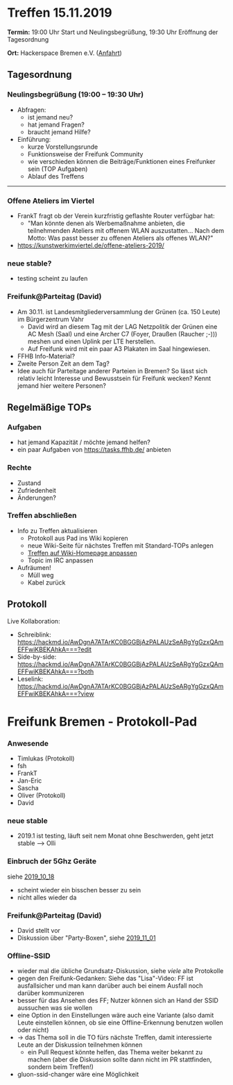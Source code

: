 # Treffen 15.11.2019

**Termin:** 19:00 Uhr Start und Neulingsbegrüßung, 19:30 Uhr Eröffnung der Tagesordnung

**Ort:** Hackerspace Bremen e.V. ([Anfahrt](https://www.hackerspace-bremen.de/anfahrt/))

## Tagesordnung
### Neulingsbegrüßung (19:00 – 19:30 Uhr)

- Abfragen:
    - ist jemand neu?
    - hat jemand Fragen?
    - braucht jemand Hilfe?
- Einführung:
    - kurze Vorstellungsrunde
    - Funktionsweise der Freifunk Community
    - wie verschieden können die Beiträge/Funktionen eines Freifunker sein (TOP Aufgaben)
    - Ablauf des Treffens

---

### Offene Ateliers im Viertel
- FrankT fragt ob der Verein kurzfristig geflashte Router verfügbar hat:
  - "Man könnte denen als Werbemaßnahme anbieten, die teilnehmenden Ateliers mit offenem WLAN auszustatten... Nach dem Motto: Was passt besser zu offenen Ateliers als offenes WLAN?"
- https://kunstwerkimviertel.de/offene-ateliers-2019/

### neue stable?
* testing scheint zu laufen

### Freifunk@Parteitag (David)
- Am 30.11. ist Landesmitgliederversammlung der Grünen (ca. 150 Leute) im Bürgerzentrum Vahr
  - David wird an diesem Tag mit der LAG Netzpolitik der Grünen eine AC Mesh (Saal) und eine Archer C7 (Foyer, Draußen (Raucher ;-))) meshen und einen Uplink per LTE herstellen.
  - Auf Freifunk wird mit ein paar A3 Plakaten im Saal hingewiesen.
- FFHB Info-Material?
- Zweite Person Zeit an dem Tag?
- Idee auch für Parteitage anderer Parteien in Bremen? So lässt sich relativ leicht Interesse und Bewusstsein für Freifunk wecken? Kennt jemand hier weitere Personen?

## Regelmäßige TOPs
### Aufgaben

- hat jemand Kapazität / möchte jemand helfen?
- ein paar Aufgaben von https://tasks.ffhb.de/ anbieten

### Rechte

- Zustand
- Zufriedenheit
- Änderungen?

### Treffen abschließen

- Info zu Treffen aktualisieren
  - Protokoll aus Pad ins Wiki kopieren
  - neue Wiki-Seite für nächstes Treffen mit Standard-TOPs anlegen
  - [Treffen auf Wiki-Homepage anpassen](https://wiki.bremen.freifunk.net/Home)
  - Topic im IRC anpassen
- Aufräumen!
  - Müll weg
  - Kabel zurück

## Protokoll

Live Kollaboration:

* Schreiblink: https://hackmd.io/AwDgnA7ATArKC0BGGBjAzPALAUzSeARgYgGzxQAmEFFwiKBEKAhkA===?edit
* Side-by-side: https://hackmd.io/AwDgnA7ATArKC0BGGBjAzPALAUzSeARgYgGzxQAmEFFwiKBEKAhkA===?both
* Leselink: https://hackmd.io/AwDgnA7ATArKC0BGGBjAzPALAUzSeARgYgGzxQAmEFFwiKBEKAhkA===?view

# Freifunk Bremen - Protokoll-Pad

### Anwesende
* Timlukas (Protokoll)
* fsh
* FrankT
* Jan-Eric
* Sascha
* Oliver (Protokoll)
* David

### neue stable
* 2019.1 ist testing, läuft seit nem Monat ohne Beschwerden, geht jetzt stable --> Olli

### Einbruch der 5Ghz Geräte
siehe [2019_10_18](https://wiki.bremen.freifunk.net/Treffen/2019_10_18#freifunk-bremen-protokoll-pad_nutzerknick-ab-august)
* scheint wieder ein bisschen besser zu sein
* nicht alles wieder da

### Freifunk@Parteitag (David)
* David stellt vor
* Diskussion über "Party-Boxen", siehe [2019_11_01](https://wiki.bremen.freifunk.net/Treffen/2019_11_01#freifunk-bremen-protokoll-pad_offene-ateliers-im-viertel_vorschlag-event-outdoor-box-f%C3%BCr-selbstst%C3%A4ndigen-aufbau-von-stra%C3%9Fenfest-orgas)

### Offline-SSID
* wieder mal die übliche Grundsatz-Diskussion, siehe *viele* alte Protokolle
* gegen den Freifunk-Gedanken: Siehe das "Lisa"-Video: FF ist ausfallsicher und man kann darüber auch bei einem Ausfall noch darüber kommunizeren
* besser für das Ansehen des FF; Nutzer können sich an Hand der SSID aussuchen was sie wollen
* eine Option in den Einstellungen wäre auch eine Variante (also damit Leute einstellen können, ob sie eine Offline-Erkennung benutzen wollen oder nicht)
* -> das Thema soll in die TO fürs nächste Treffen, damit interessierte Leute an der Diskussion teilnehmen können
    * ein Pull Request könnte helfen, das Thema weiter bekannt zu machen (aber die Diskussion sollte dann nicht im PR stattfinden, sondern beim Treffen!)
* gluon-ssid-changer wäre eine Möglichkeit
